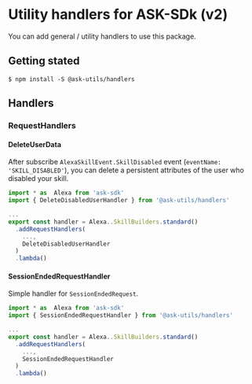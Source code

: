 # Utility handlers for ASK-SDk (v2)

You can add general / utility handlers to use this package.

## Getting stated

```
$ npm install -S @ask-utils/handlers
```

## Handlers
### RequestHandlers

#### DeleteUserData

After subscribe `AlexaSkillEvent.SkillDisabled` event (`eventName: 'SKILL_DISABLED'`), you can delete a persistent attributes of the user who disabled your skill.

```typescript
import * as  Alexa from 'ask-sdk'
import { DeleteDisabledUserHandler } from '@ask-utils/handlers'

...
export const handler = Alexa..SkillBuilders.standard()
  .addRequestHandlers(
    ...,
    DeleteDisabledUserHandler
  )
  .lambda()
```

#### SessionEndedRequestHandler

Simple handler for `SessionEndedRequest`.

```typescript
import * as  Alexa from 'ask-sdk'
import { SessionEndedRequestHandler } from '@ask-utils/handlers'

...
export const handler = Alexa..SkillBuilders.standard()
  .addRequestHandlers(
    ...,
    SessionEndedRequestHandler
  )
  .lambda()
```
